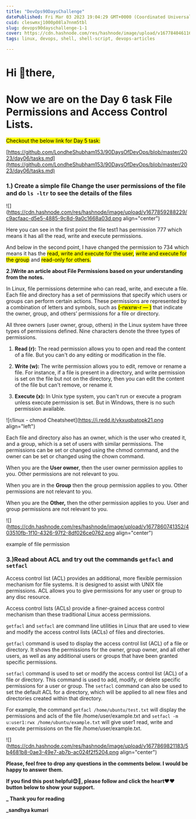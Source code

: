 ```yaml
---
title: "DevOps90DaysChallenge"
datePublished: Fri Mar 03 2023 19:04:29 GMT+0000 (Coordinated Universal Time)
cuid: cleswmxj1000p08la7nnm5tbl
slug: devops90dayschallenge-1-1
cover: https://cdn.hashnode.com/res/hashnode/image/upload/v1677840461166/e3702622-d547-4274-b791-ff2df5ba6629.png
tags: linux, devops, shell, shell-script, devops-articles

---
```


# Hi 👋there,

# Now we are on the Day 6 task **File Permissions and Access Control Lists**.

<mark>Checkout the below link for Day 5 task:</mark>

[https://github.com/LondheShubham153/90DaysOfDevOps/blob/master/2023/day06/tasks.md](https://github.com/LondheShubham153/90DaysOfDevOps/blob/master/2023/day06/tasks.md)

### 1.) Create a simple file **Change the user permissions of the file** and do `ls -ltr` to see the details of the files

![](https://cdn.hashnode.com/res/hashnode/image/upload/v1677859288229/c9acfaac-d5e5-4885-9c8d-9a0c1668a03d.png align="center")

Here you can see in the first point the file test1 has permission 777 which means it has all the read, write and execute permissions.

And below in the second point, I have changed the permission to 734 which means it has the <mark>read, write and execute for the user,</mark> <mark>write and execute for the group</mark> and <mark>read-only for others.</mark>

**2.)Write an article about File Permissions based on your understanding from the notes.**

In Linux, file permissions determine who can read, write, and execute a file. Each file and directory has a set of permissions that specify which users or groups can perform certain actions. These permissions are represented by a combination of letters and symbols, such as <mark>(-rwxrw-r — )</mark> that indicate the owner, group, and others’ permissions for a file or directory.

All three owners (user owner, group, others) in the Linux system have three types of permissions defined. Nine characters denote the three types of permissions.

1. **Read (r):** The read permission allows you to open and read the content of a file. But you can't do any editing or modification in the file.
    
2. **Write (w):** The write permission allows you to edit, remove or rename a file. For instance, if a file is present in a directory, and write permission is set on the file but not on the directory, then you can edit the content of the file but can't remove, or rename it.
    
3. **Execute (x):** In Unix type system, you can't run or execute a program unless execute permission is set. But in Windows, there is no such permission available.
    

![r/linux - chmod Cheatsheet](https://i.redd.it/vkxuqbatopk21.png align="left")

Each file and directory also has an owner, which is the user who created it, and a group, which is a set of users with similar permissions. The permissions can be set or changed using the chmod command, and the owner can be set or changed using the chown command.

When you are the **User owner**, then the user owner permission applies to you. Other permissions are not relevant to you.

When you are in the **Group** then the group permission applies to you. Other permissions are not relevant to you.

When you are the **Other,** then the other permission applies to you. User and group permissions are not relevant to you.

![](https://cdn.hashnode.com/res/hashnode/image/upload/v1677860741352/403510fb-1f10-4326-97f2-8df026ce0762.png align="center")

example of file permission

### 3.)Read about ACL and try out the commands `getfacl` and `setfacl`

Access control list (ACL) provides an additional, more flexible permission mechanism for file systems. It is designed to assist with UNIX file permissions. ACL allows you to give permissions for any user or group to any disc resource.

Access control lists (ACLs) provide a finer-grained access control mechanism than these traditional Linux access permissions.

`getfacl` and `setfacl` are command line utilities in Linux that are used to view and modify the access control lists (ACLs) of files and directories.

`getfacl` command is used to display the access control list (ACL) of a file or directory. It shows the permissions for the owner, group owner, and all other users, as well as any additional users or groups that have been granted specific permissions.

`setfacl` command is used to set or modify the access control list (ACL) of a file or directory. This command is used to add, modify, or delete specific permissions for a user or group. The `setfacl` command can also be used to set the default ACL for a directory, which will be applied to all new files and directories created within that directory.

For example, the command `getfacl /home/ubuntu/test.txt` will display the permissions and acls of the file /home/user/example.txt and `setfacl -m u:user1:rwx /home/ubuntu/example.txt` will give user1 read, write and execute permissions on the file /home/user/example.txt.

![](https://cdn.hashnode.com/res/hashnode/image/upload/v1677869821183/5b4681b8-0ae3-49e7-ab7b-ac024f2f5204.png align="center")

**Please, feel free to drop any questions in the comments below. I would be happy to answer them.**

**If you find this post helpful😊🙂, please follow and click the heart❤❤ button below to show your support.**

**\_ Thank you for reading**

**\_sandhya kumari**